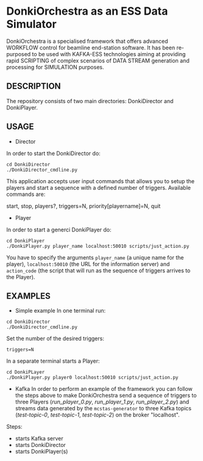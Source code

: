 DonkiOrchestra as an ESS Data Simulator
=======================================

DonkiOrchestra is a specialised framework that offers advanced WORKFLOW control for beamline end-station software. It has been re-purposed to be used with KAFKA-ESS technologies aiming at providing rapid SCRIPTING of complex scenarios of DATA STREAM generation and processing for SIMULATION purposes.


DESCRIPTION
-----------

The repository consists of two main directories: DonkiDirector and DonkiPlayer.

USAGE
-----

* Director

In order to start the DonkiDirector do:
```
cd DonkiDirector
./DonkiDirector_cmdline.py
```
This application accepts user input commands that allows you to setup the players and start a sequence with a defined number of triggers. Available commands are:

start, stop, players?, triggers=N, priority[playername]=N, quit

* Player

In order to start a generci DonkiPlayer do:
```
cd DonkiPlayer
./DonkiPlayer.py player_name localhost:50010 scripts/just_action.py
```
You have to specify the arguments ```player_name``` (a unique name for the player), ```localhost:50010``` (the URL for the information server) and ```action_code``` (the script that will run as the sequence of triggers arrives to the Player).

EXAMPLES
--------

* Simple example
In one terminal run:
```
cd DonkiDirector
./DonkiDirector_cmdline.py
```
Set the number of the desired triggers:
```
triggers=N
```

In a separate terminal starts a Player:
```
cd DonkiPLayer
./DonkiPlayer.py player0 localhost:50010 scripts/just_action.py
```

* Kafka
In order to perform an example of the framework you can follow the steps above to make DonkiOrchestra send a sequence of triggers to three Players (*run_player_0.py*, *run_player_1.py*, *run_player_2.py*) and streams data generated by the ```mcstas-generator``` to three Kafka topics (*test-topic-0*, *test-topic-1*, *test-topic-2*) on the broker "localhost".

Steps:
- starts Kafka server
- starts DonkiDirector
- starts DonkiPlayer(s)





